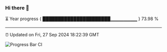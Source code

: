 ### Hi there 👋

⏳ Year progress { ██████████████████████▁▁▁▁▁▁▁▁ } 73.98 %

---

⏰ Updated on Fri, 27 Sep 2024 18:22:39 GMT

![Progress Bar CI](https://github.com/liununu/liununu/workflows/Progress%20Bar%20CI/badge.svg)
